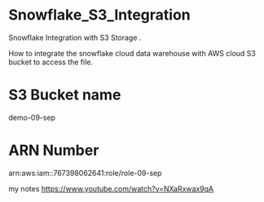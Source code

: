 # Snowflake_S3_Integration

Snowflake Integration with S3 Storage .

How to integrate the snowflake cloud data warehouse with AWS cloud S3 bucket to access the file.

# S3 Bucket name 
demo-09-sep


# ARN Number
arn:aws:iam::767398062641:role/role-09-sep


my notes
https://www.youtube.com/watch?v=NXaRxwax9qA


